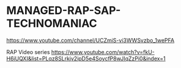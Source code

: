 # MANAGED-RAP-SAP-TECHNOMANIAC

https://www.youtube.com/channel/UCZmiS-vi3WWSvzbo_1wePFA

RAP Video series
https://www.youtube.com/watch?v=fkU-H6iUQXI&list=PLqz8SLrkjv2ipD5e4SoycfP8wJIqZzPi0&index=1
